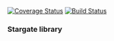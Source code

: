 [![Coverage Status](https://coveralls.io/repos/github/D-Mobilelab/stargate/badge.svg?branch=develop)](https://coveralls.io/github/D-Mobilelab/stargate?branch=develop)
[![Build Status](https://travis-ci.org/D-Mobilelab/stargate.svg?branch=develop)](https://travis-ci.org/D-Mobilelab/stargate)
### Stargate library
